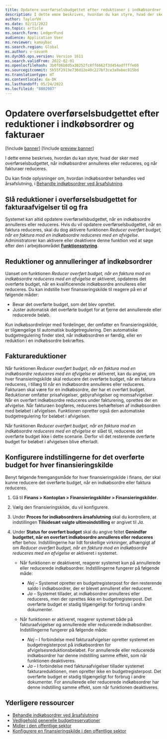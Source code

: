 ```yaml
---
title: Opdatere overførselsbudgettet efter reduktioner i indkøbsordrer og fakturaer
description: I dette emne beskrives, hvordan du kan styre, hvad der sker med overførselsbudgettet, når indkøbsordrer annulleres eller reduceres, og når fakturaer reduceres.
author: TaylorVH
ms.date: 02/11/2022
ms.topic: article
ms.search.form: LedgerFund
audience: Application User
ms.reviewer: kamaybac
ms.search.region: Global
ms.author: v-savanh
ms.dyn365.ops.version: Version 1611
ms.search.validFrom: 2022-02-01
ms.openlocfilehash: 3b0f06b8d5a38252fc8ff6662f3d454adffffe60
ms.sourcegitcommit: 5b55f2913e736d12e40c227bf3ce3a9abec815bd
ms.translationtype: HT
ms.contentlocale: da-DK
ms.lasthandoff: 05/24/2022
ms.locfileid: "8802987"
---
```

# <a name="update-the-carry-forward-budget-after-reductions-in-purchase-orders-and-invoices"></a>Opdatere overførselsbudgettet efter reduktioner i indkøbsordrer og fakturaer

[!include [banner](../includes/banner.md)]
[!include [preview banner](../includes/preview-banner.md)]

I dette emne beskrives, hvordan du kan styre, hvad der sker med overførselsbudgettet, når indkøbsordrer annulleres eller reduceres, og når fakturaer reduceres.

Du kan finde oplysninger om, hvordan indkøbsordrer behandles ved årsafslutning, i [Behandle indkøbsordrer ved årsafslutning](/dynamicsax-2012/appuser-itpro/process-purchase-orders-at-year-end).

## <a name="turn-carry-forward-budget-reductions-for-invoice-variances-on-or-off"></a>Slå reduktioner i overførselsbudgettet for fakturaafvigelser til og fra

Systemet kan altid opdatere overførselsbudgettet, når en indkøbsordre annulleres eller reduceres. Hvis du vil opdatere overførselsbudgettet, når en faktura reduceres, skal du dog aktivere funktionen *Reducer overført budget, når en faktura mod en indkøbsordre reduceres med en afvigelse*. Administratorer kan aktivere eller deaktivere denne funktion ved at søge efter den i arbejdsområdet **[Funktionsstyring](../../fin-ops-core/fin-ops/get-started/feature-management/feature-management-overview.md)**.

## <a name="purchase-order-reductions-and-cancellations"></a>Reduktioner og annulleringer af indkøbsordrer

Uanset om funktionen *Reducer overført budget, når en faktura mod en indkøbsordre reduceres med en afvigelse* er aktiveret, opdateres det overførte budget, når en kvalificerende indkøbsordre annulleres eller reduceres. Du kan indstille hver finansieringskilde til reagere på en af følgende måder:

- Bevar det overførte budget, som det blev oprettet.
- Juster automatisk det overførte budget for at fjerne det annullerede eller reducerede beløb.

Kun indkøbsordrelinjer med fordelinger, der omfatter en finansieringskilde, er tilgængelige til automatisk budgetregulering. Den automatiske budgetregulering finder sted, når indkøbsordren er færdig, eller en reduktion i en indkøbsordre bekræftes.

## <a name="invoice-reductions"></a>Fakturareduktioner

Når funktionen *Reducer overført budget, når en faktura mod en indkøbsordre reduceres med en afvigelse* er aktiveret, kan du angive, om hver finansieringskilde skal reducere det overførte budget, når en faktura reduceres, i tillæg til når en indkøbsordre annulleres eller reduceres. Fakturaen skal være for en indkøbsordre, der har et overført budget. Reduktioner omfatter prisafvigelser, gebyrafvigelser og momsafvigelser. Når en overført indkøbsordre reduceres under fakturering, oprettes der en afvigelse. Når fakturaen bogføres, reduceres behæftelsen af indkøbsordren med beløbet i afvigelsen. Funktionen opretter også den automatiske budgetregulering for beløbet i afvigelsen.

Når funktionen *Reducer overført budget, når en faktura mod en indkøbsordre reduceres med en afvigelse* er slået til, reduceres det overførte budget ikke i dette scenarie. Derfor vil det resterende overførte budget for beløbet i afvigelsen blive efterladt.

## <a name="configure-the-carry-forward-budget-options-for-each-fund"></a>Konfigurere indstillingerne for det overførte budget for hver finansieringskilde

Benyt følgende fremgangsmåde for hver finansieringskilde i finans, der skal kunne reducere det overførte budget, når en indkøbsordre eller faktura reduceres.

1. Gå til **Finans \> Kontoplan \> Finansieringskilder \> Finansieringskilder**.
1. Vælg den finansieringskilde, du vil konfigurere.
1. Under **Proces for indkøbsordrers årsafslutning** skal du kontrollere, at indstillingen **Tilsidesæt valgte ultimoindstilling** er angivet til *Ja*.
1. Under **Status for overført budget** skal du angive feltet **Genindfør budgettet, når en overført indkøbsordre annulleres eller reduceres** efter behov. Indstillingerne har lidt forskellige virkninger, afhængigt af om *Reducer overført budget, når en faktura mod en indkøbsordre reduceres med en afvigelse* er aktiveret i systemet.

    - Når funktionen er deaktiveret, reagerer systemet kun på annullerede eller reducerede indkøbsordrer. Indstillingerne fungerer på følgende måde:

        - *Nej* – Systemet opretter en budgetregisterpost for den resterende saldo i indkøbsordrer, der er blevet annulleret eller reduceret.
        - *Ja* – Systemet tillader, at indkøbsordrer annulleres eller reduceres, men der oprettes ikke en budgetregisterpost. Det overførte budget er stadig tilgængeligt for forbrug i andre dokumenter.

    - Når funktionen er aktiveret, reagerer systemet både på fakturaafvigelser og annullerede eller reducerede indkøbsordrer. Indstillingerne fungerer på følgende måde:

        - *Nej* – I forbindelse med fakturaafvigelser opretter systemet en budgetregisterpost på indkøbsordren for afvigelsesreduktionsbeløbet. For annullerede eller reducerede indkøbsordrer har denne indstilling samme effekt, som når funktionen deaktiveres.
        - *Ja* – I forbindelse med fakturaafvigelser tillader systemet fakturareduktionen, men opretter ikke en budgetregisterpost. Det overførte budget er stadig tilgængeligt for forbrug i andre dokumenter. For annullerede eller reducerede indkøbsordrer har denne indstilling samme effekt, som når funktionen deaktiveres.

## <a name="additional-resources"></a>Yderligere ressourcer

- [Behandle indkøbsordrer ved årsafslutning](/dynamicsax-2012/appuser-itpro/process-purchase-orders-at-year-end)
- [Vedligehold generelle budgetreservationer](general-budget-reservation-tasks.md)
- [Midler i den offentlige sektor](funds-public-sector.md)
- [Konfigurere en finansieringskilde i den offentlige sektor](tasks/set-up-fund-public-sector.md)
